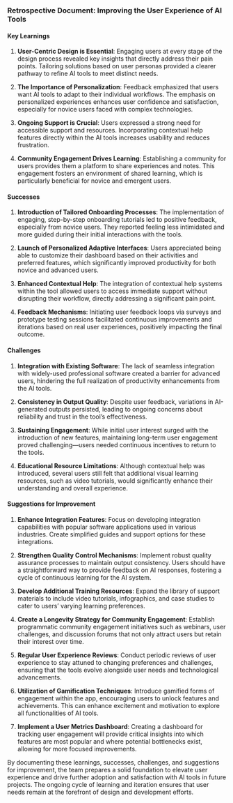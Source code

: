 ### Retrospective Document: Improving the User Experience of AI Tools

#### Key Learnings
1. **User-Centric Design is Essential**: Engaging users at every stage of the design process revealed key insights that directly address their pain points. Tailoring solutions based on user personas provided a clearer pathway to refine AI tools to meet distinct needs.

2. **The Importance of Personalization**: Feedback emphasized that users want AI tools to adapt to their individual workflows. The emphasis on personalized experiences enhances user confidence and satisfaction, especially for novice users faced with complex technologies.

3. **Ongoing Support is Crucial**: Users expressed a strong need for accessible support and resources. Incorporating contextual help features directly within the AI tools increases usability and reduces frustration.

4. **Community Engagement Drives Learning**: Establishing a community for users provides them a platform to share experiences and notes. This engagement fosters an environment of shared learning, which is particularly beneficial for novice and emergent users.

#### Successes
1. **Introduction of Tailored Onboarding Processes**: The implementation of engaging, step-by-step onboarding tutorials led to positive feedback, especially from novice users. They reported feeling less intimidated and more guided during their initial interactions with the tools.

2. **Launch of Personalized Adaptive Interfaces**: Users appreciated being able to customize their dashboard based on their activities and preferred features, which significantly improved productivity for both novice and advanced users.

3. **Enhanced Contextual Help**: The integration of contextual help systems within the tool allowed users to access immediate support without disrupting their workflow, directly addressing a significant pain point.

4. **Feedback Mechanisms**: Initiating user feedback loops via surveys and prototype testing sessions facilitated continuous improvements and iterations based on real user experiences, positively impacting the final outcome.

#### Challenges
1. **Integration with Existing Software**: The lack of seamless integration with widely-used professional software created a barrier for advanced users, hindering the full realization of productivity enhancements from the AI tools.

2. **Consistency in Output Quality**: Despite user feedback, variations in AI-generated outputs persisted, leading to ongoing concerns about reliability and trust in the tool’s effectiveness.

3. **Sustaining Engagement**: While initial user interest surged with the introduction of new features, maintaining long-term user engagement proved challenging—users needed continuous incentives to return to the tools.

4. **Educational Resource Limitations**: Although contextual help was introduced, several users still felt that additional visual learning resources, such as video tutorials, would significantly enhance their understanding and overall experience.

#### Suggestions for Improvement
1. **Enhance Integration Features**: Focus on developing integration capabilities with popular software applications used in various industries. Create simplified guides and support options for these integrations.

2. **Strengthen Quality Control Mechanisms**: Implement robust quality assurance processes to maintain output consistency. Users should have a straightforward way to provide feedback on AI responses, fostering a cycle of continuous learning for the AI system.

3. **Develop Additional Training Resources**: Expand the library of support materials to include video tutorials, infographics, and case studies to cater to users’ varying learning preferences.

4. **Create a Longevity Strategy for Community Engagement**: Establish programmatic community engagement initiatives such as webinars, user challenges, and discussion forums that not only attract users but retain their interest over time.

5. **Regular User Experience Reviews**: Conduct periodic reviews of user experience to stay attuned to changing preferences and challenges, ensuring that the tools evolve alongside user needs and technological advancements.

6. **Utilization of Gamification Techniques**: Introduce gamified forms of engagement within the app, encouraging users to unlock features and achievements. This can enhance excitement and motivation to explore all functionalities of AI tools.

7. **Implement a User Metrics Dashboard**: Creating a dashboard for tracking user engagement will provide critical insights into which features are most popular and where potential bottlenecks exist, allowing for more focused improvements.

By documenting these learnings, successes, challenges, and suggestions for improvement, the team prepares a solid foundation to elevate user experience and drive further adoption and satisfaction with AI tools in future projects. The ongoing cycle of learning and iteration ensures that user needs remain at the forefront of design and development efforts.